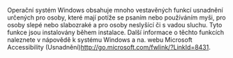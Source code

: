 <Token xmlns:xlink="http://www.w3.org/1999/xlink">Operační systém Windows obsahuje mnoho vestavěných funkcí usnadnění určených pro osoby, které mají potíže se psaním nebo používáním myši, pro osoby slepé nebo slabozraké a pro osoby neslyšící či s vadou sluchu. Tyto funkce jsou instalovány během instalace. Další informace o těchto funkcích naleznete v nápovědě k systému Windows a na. <externalLink xmlns="http://ddue.schemas.microsoft.com/authoring/2003/5"><linkText>webu Microsoft Accessibility (Usnadnění)</linkText><linkUri>http://go.microsoft.com/fwlink/?LinkId=8431</linkUri></externalLink>.</Token>

<!--HONumber=May16_HO1-->


